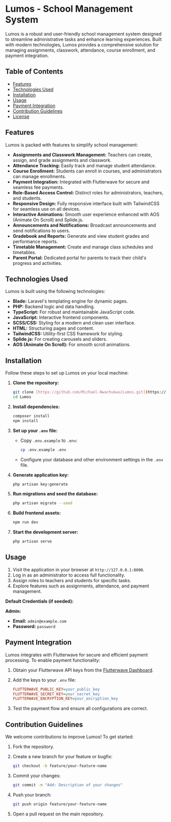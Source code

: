 # Lumos - School Management System

Lumos is a robust and user-friendly school management system designed to streamline administrative tasks and enhance learning experiences. Built with modern technologies, Lumos provides a comprehensive solution for managing assignments, classwork, attendance, course enrollment, and payment integration.

## Table of Contents

- [Features](#features)
- [Technologies Used](#technologies-used)
- [Installation](#installation)
- [Usage](#usage)
- [Payment Integration](#payment-integration)
- [Contribution Guidelines](#contribution-guidelines)
- [License](#license)

## Features

Lumos is packed with features to simplify school management:

- **Assignments and Classwork Management:** Teachers can create, assign, and grade assignments and classwork.
- **Attendance Tracking:** Easily track and manage student attendance.
- **Course Enrollment:** Students can enroll in courses, and administrators can manage enrollments.
- **Payment Integration:** Integrated with Flutterwave for secure and seamless fee payments.
- **Role-Based Access Control:** Distinct roles for administrators, teachers, and students.
- **Responsive Design:** Fully responsive interface built with TailwindCSS for seamless use on all devices.
- **Interactive Animations:** Smooth user experience enhanced with AOS (Animate On Scroll) and Splide.js.
- **Announcements and Notifications:** Broadcast announcements and send notifications to users.
- **Gradebook and Reports:** Generate and view student grades and performance reports.
- **Timetable Management:** Create and manage class schedules and timetables.
- **Parent Portal:** Dedicated portal for parents to track their child's progress and activities.

## Technologies Used

Lumos is built using the following technologies:

- **Blade:** Laravel's templating engine for dynamic pages.
- **PHP:** Backend logic and data handling.
- **TypeScript:** For robust and maintainable JavaScript code.
- **JavaScript:** Interactive frontend components.
- **SCSS/CSS:** Styling for a modern and clean user interface.
- **HTML:** Structuring pages and content.
- **TailwindCSS:** Utility-first CSS framework for styling.
- **Splide.js:** For creating carousels and sliders.
- **AOS (Animate On Scroll):** For smooth scroll animations.

## Installation

Follow these steps to set up Lumos on your local machine:

1.  **Clone the repository:**

    ```bash
    git clone [https://github.com/Michael-Nwachukwu/Lumos.git](https://github.com/Michael-Nwachukwu/Lumos.git)
    cd Lumos
    ```

2.  **Install dependencies:**

    ```bash
    composer install
    npm install
    ```

3.  **Set up your `.env` file:**

    -   Copy `.env.example` to `.env`:

        ```bash
        cp .env.example .env
        ```

    -   Configure your database and other environment settings in the `.env` file.

4.  **Generate application key:**

    ```bash
    php artisan key:generate
    ```

5.  **Run migrations and seed the database:**

    ```bash
    php artisan migrate --seed
    ```

6.  **Build frontend assets:**

    ```bash
    npm run dev
    ```

7.  **Start the development server:**

    ```bash
    php artisan serve
    ```

## Usage

1.  Visit the application in your browser at `http://127.0.0.1:8000`.
2.  Log in as an administrator to access full functionality.
3.  Assign roles to teachers and students for specific tasks.
4.  Explore features such as assignments, attendance, and payment management.

**Default Credentials (if seeded):**

**Admin:**

-   **Email:** `admin@example.com`
-   **Password:** `password`

## Payment Integration

Lumos integrates with Flutterwave for secure and efficient payment processing. To enable payment functionality:

1.  Obtain your Flutterwave API keys from the [Flutterwave Dashboard](https://dashboard.flutterwave.com/).
2.  Add the keys to your `.env` file:

    ```ini
    FLUTTERWAVE_PUBLIC_KEY=your_public_key
    FLUTTERWAVE_SECRET_KEY=your_secret_key
    FLUTTERWAVE_ENCRYPTION_KEY=your_encryption_key
    ```

3.  Test the payment flow and ensure all configurations are correct.

## Contribution Guidelines

We welcome contributions to improve Lumos! To get started:

1.  Fork the repository.
2.  Create a new branch for your feature or bugfix:

    ```bash
    git checkout -b feature/your-feature-name
    ```

3.  Commit your changes:

    ```bash
    git commit -m "Add: Description of your changes"
    ```

4.  Push your branch:

    ```bash
    git push origin feature/your-feature-name
    ```

5.  Open a pull request on the main repository.
